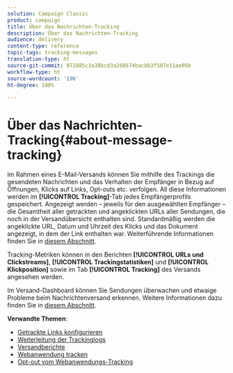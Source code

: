 ```yaml
---
solution: Campaign Classic
product: campaign
title: Über das Nachrichten-Tracking
description: Über das Nachrichten-Tracking
audience: delivery
content-type: reference
topic-tags: tracking-messages
translation-type: ht
source-git-commit: 972885c3a38bcd3a260574bacbb3f507e11ae05b
workflow-type: ht
source-wordcount: '196'
ht-degree: 100%

---
```



# Über das Nachrichten-Tracking{#about-message-tracking}

Im Rahmen eines E-Mail-Versands können Sie mithilfe des Trackings die gesendeten Nachrichten und das Verhalten der Empfänger in Bezug auf Öffnungen, Klicks auf Links, Opt-outs etc. verfolgen. All diese Informationen werden im **[!UICONTROL Tracking]**-Tab jedes Empfängerprofils gespeichert. Angezeigt werden – jeweils für den ausgewählten Empfänger – die Gesamtheit aller getrackten und angeklickten URLs aller Sendungen, die noch in der Versandübersicht enthalten sind. Standardmäßig werden die angeklickte URL, Datum und Uhrzeit des Klicks und das Dokument angezeigt, in dem der Link enthalten war. Weiterführende Informationen finden Sie in [diesem Abschnitt](../../platform/using/editing-a-profile.md#tracking-tab).

Tracking-Metriken können in den Berichten **[!UICONTROL URLs und Clickstreams]**, **[!UICONTROL Trackingstatistiken]** und **[!UICONTROL Klickposition]** sowie im Tab **[!UICONTROL Tracking]** des Versands angesehen werden.

Im Versand-Dashboard können Sie Sendungen überwachen und etwaige Probleme beim Nachrichtenversand erkennen. Weitere Informationen dazu finden Sie in [diesem Abschnitt](../../delivery/using/monitoring-a-delivery.md).

**Verwandte Themen**:

* [Getrackte Links konfigurieren](../../delivery/using/how-to-configure-tracked-links.md)
* [Weiterleitung der Trackinglogs](../../production/using/tracking-logs-issues.md)
* [Versandberichte](../../reporting/using/delivery-reports.md)
* [Webanwendung tracken](../../web/using/tracking-a-web-application.md)
* [Opt-out vom Webanwendungs-Tracking](../../web/using/web-application-tracking-opt-out.md)

